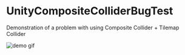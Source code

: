 # UnityCompositeColliderBugTest
Demonstration of a problem with using Composite Collider + Tilemap Collider

![demo gif](https://i.imgur.com/R70inl2.gif)

